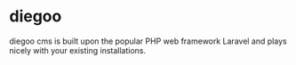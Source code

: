 # diegoo
diegoo cms is built upon the popular PHP web framework Laravel and plays nicely with your existing installations.
